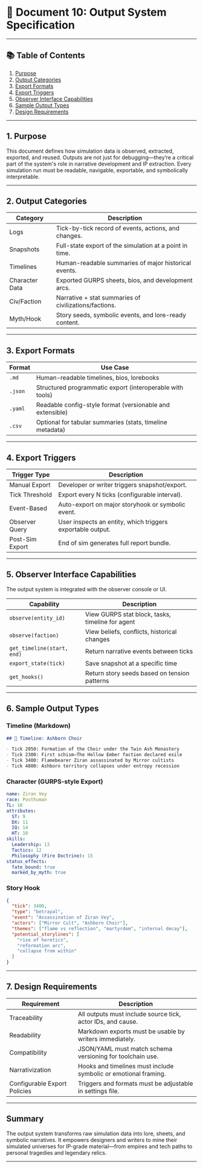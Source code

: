 # 📄 Document 10: Output System Specification

---

## 📚 Table of Contents

1. [Purpose](#1-purpose)
2. [Output Categories](#2-output-categories)
3. [Export Formats](#3-export-formats)
4. [Export Triggers](#4-export-triggers)
5. [Observer Interface Capabilities](#5-observer-interface-capabilities)
6. [Sample Output Types](#6-sample-output-types)
7. [Design Requirements](#7-design-requirements)

---

## 1. Purpose

This document defines how simulation data is observed, extracted, exported, and reused. Outputs are not just for debugging—they’re a critical part of the system's role in narrative development and IP extraction. Every simulation run must be readable, navigable, exportable, and symbolically interpretable.

---

## 2. Output Categories

| Category       | Description                                             |
| -------------- | ------------------------------------------------------- |
| Logs           | Tick-by-tick record of events, actions, and changes.    |
| Snapshots      | Full-state export of the simulation at a point in time. |
| Timelines      | Human-readable summaries of major historical events.    |
| Character Data | Exported GURPS sheets, bios, and development arcs.      |
| Civ/Faction    | Narrative + stat summaries of civilizations/factions.   |
| Myth/Hook      | Story seeds, symbolic events, and lore-ready content.   |

---

## 3. Export Formats

| Format  | Use Case                                                  |
| ------- | --------------------------------------------------------- |
| `.md`   | Human-readable timelines, bios, lorebooks                 |
| `.json` | Structured programmatic export (interoperable with tools) |
| `.yaml` | Readable config-style format (versionable and extensible) |
| `.csv`  | Optional for tabular summaries (stats, timeline metadata) |

---

## 4. Export Triggers

| Trigger Type    | Description                                                |
| --------------- | ---------------------------------------------------------- |
| Manual Export   | Developer or writer triggers snapshot/export.              |
| Tick Threshold  | Export every N ticks (configurable interval).              |
| Event-Based     | Auto-export on major storyhook or symbolic event.          |
| Observer Query  | User inspects an entity, which triggers exportable output. |
| Post-Sim Export | End of sim generates full report bundle.                   |

---

## 5. Observer Interface Capabilities

The output system is integrated with the observer console or UI.

| Capability                 | Description                                      |
| -------------------------- | ------------------------------------------------ |
| `observe(entity_id)`       | View GURPS stat block, tasks, timeline for agent |
| `observe(faction)`         | View beliefs, conflicts, historical changes      |
| `get_timeline(start, end)` | Return narrative events between ticks            |
| `export_state(tick)`       | Save snapshot at a specific time                 |
| `get_hooks()`              | Return story seeds based on tension patterns     |

---

## 6. Sample Output Types

### Timeline (Markdown)

```markdown
## 📜 Timeline: Ashborn Choir

- Tick 2050: Formation of the Choir under the Twin Ash Monastery
- Tick 2300: First schism—The Hollow Ember faction declared exile
- Tick 3400: Flamebearer Ziran assassinated by Mirror cultists
- Tick 4800: Ashborn territory collapses under entropy recession
```

### Character (GURPS-style Export)

```yaml
name: Ziran Vey
race: Posthuman
TL: 10
attributes:
  ST: 9
  DX: 11
  IQ: 14
  HT: 10
skills:
  Leadership: 13
  Tactics: 12
  Philosophy (Fire Doctrine): 15
status_effects:
  fate_bound: true
  marked_by_myth: true
```

### Story Hook

```json
{
  "tick": 3400,
  "type": "betrayal",
  "event": "Assassination of Ziran Vey",
  "actors": ["Mirror Cult", "Ashborn Choir"],
  "themes": ["flame vs reflection", "martyrdom", "internal decay"],
  "potential_storylines": [
    "rise of heretics",
    "reformation arc",
    "collapse from within"
  ]
}
```

---

## 7. Design Requirements

| Requirement                  | Description                                                     |
| ---------------------------- | --------------------------------------------------------------- |
| Traceability                 | All outputs must include source tick, actor IDs, and cause.     |
| Readability                  | Markdown exports must be usable by writers immediately.         |
| Compatibility                | JSON/YAML must match schema versioning for toolchain use.       |
| Narrativization              | Hooks and timelines must include symbolic or emotional framing. |
| Configurable Export Policies | Triggers and formats must be adjustable in settings file.       |

---

## Summary

The output system transforms raw simulation data into lore, sheets, and symbolic narratives. It empowers designers and writers to mine their simulated universes for IP-grade material—from empires and tech paths to personal tragedies and legendary relics.

---

